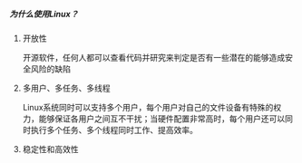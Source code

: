 ##### 为什么使用Linux？

1. 开放性

   开源软件，任何人都可以查看代码并研究来判定是否有一些潜在的能够造成安全风险的缺陷

2. 多用户、多任务、多线程

   Linux系统同时可以支持多个用户，每个用户对自己的文件设备有特殊的权力，能够保证各用户之间互不干扰；当硬件配置非常高时，每个用户还可以同时执行多个任务、多个线程同时工作、提高效率。

3. 稳定性和高效性
